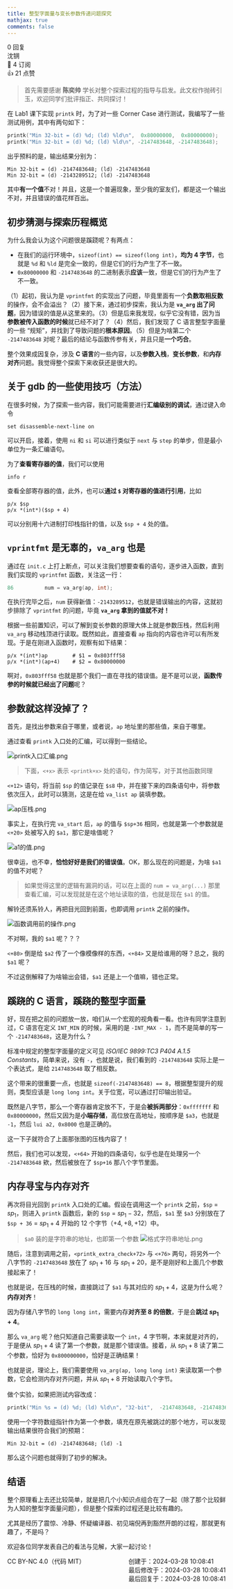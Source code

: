 ```yaml
---
title: 整型字面量与变长参数传递问题探究
mathjax: true
comments: false
---
```

<div class="post-info">0 回复</div>

<div id="reply-0" class="reply">
<div class="reply-header">
<span>沈锎</span>
<div class="reply-badges"><div class="badge badge-subscribes">🔖︎ 4 订阅</div><div class="badge badge-likes">👍︎ 21 点赞</div></div>
</div>
<div class="reply-text">

> 首先需要感谢 **陈奕帅** 学长对整个探索过程的指导与启发。此文权作抛砖引玉，欢迎同学们批评指正、共同探讨！

在 Lab1 课下实现 `printk` 时，为了对一些 Corner Case 进行测试，我编写了一些测试用例，其中有两句如下：

```C
printk("Min 32-bit = (d) %d; (ld) %ld\n",  0x80000000,  0x80000000);
printk("Min 32-bit = (d) %d; (ld) %ld\n", -2147483648, -2147483648);
```

出乎预料的是，输出结果分别为：

```Text
Min 32-bit = (d) -2147483648; (ld) -2147483648
Min 32-bit = (d) -2143289512; (ld) -2147483648
```

其中**有一个值**不对！并且，这是一个普遍现象，至少我的室友们，都是这一个输出不对，并且错误的值花样百出。


## 初步猜测与探索历程概览

为什么我会认为这个问题很是蹊跷呢？有两点：

- 在我们的运行环境中，`sizeof(int) == sizeof(long int)`，**均为 4 字节**，也就是 `%d` 和 `%ld` 是完全一致的，但是它们的行为产生了不一致。
- `0x80000000` 和 `-2147483648` 的二进制表示**应该**一致，但是它们的行为产生了不一致。

（1）起初，我认为是 `vprintfmt` 的实现出了问题，毕竟里面有一个**负数取相反数**的操作，会不会溢出？（2）接下来，通过初步探索，我认为是 **`va_arg` 出了问题**，因为错误的值是从这里来的。（3）但是后来我发现，似乎它没有错，因为当**参数被传入函数的时候**就已经不对了？（4）然后，我们发现了 C 语言整型字面量的一些 “规矩”，并找到了导致问题的**根本原因**。（5）但是为啥第二个 `-2147483648` 对呢？最后的结论与函数传参有关，并且只是**一个巧合**。

整个效果成因复杂，涉及 **C 语言**的一些内容，以及**参数入栈**，**变长参数**，和**内存对齐**问题。我觉得整个探索下来收获还是很大的。


## 关于 gdb 的一些使用技巧（方法）

在很多时候，为了探索一些内容，我们可能需要进行**汇编级别的调试**，通过键入命令

```Text
set disassemble-next-line on
```

可以开启，接着，使用 `ni` 和 `si` 可以进行类似于 `next` 与 `step` 的单步，但是最小单位为一条汇编语句。

为了**查看寄存器的值**，我们可以使用

```Text
info r
```

查看全部寄存器的值，此外，也可以**通过 `$` 对寄存器的值进行引用**，比如

```Text
p/x $sp
p/x *(int*)($sp + 4)
```

可以分别用十六进制打印栈指针的值，以及 `$sp + 4` 处的值。


## `vprintfmt` 是无辜的，`va_arg` 也是

通过在 `init.c` 上打上断点，可以关注我们想要查看的语句，逐步进入函数，直到我们实现的 `vprintfmt` 函数，关注这一行：

```C
86          num = va_arg(ap, int);
```

在执行完毕之后，`num` 获得新值：`-2143289512`，也就是错误输出的内容，这就初步排除了 `vprintfmt` 的问题，毕竟 **`va_arg` 拿到的值就不对！**

根据一些前置知识，可以了解到变长参数的原理大体上就是参数压栈，然后利用 `va_arg` 移动栈顶进行读取。既然如此，直接查看 `ap` 指向的内容也许可以有所发现。于是在刚进入函数时，观察有如下结果：

```Text
p/x *(int*)ap        # $1 = 0x803fff58
p/x *(int*)(ap+4)    # $2 = 0x80000000
```

啊对，`0x803fff58` 也就是那个我们一直在寻找的错误值。是不是可以说，**函数传参的时候就已经出了问题**呢？


## 参数就这样没掉了？

首先，是找出参数来自于哪里，或者说，`ap` 地址里的那些值，来自于哪里。

通过查看 `printk` 入口处的汇编，可以得到一些结论。

![printk入口汇编.png](/public/22373080/2daba07d-bf0f-4ca1-bb3e-c1c1e11df1cc/printk-入口汇编.png)

> 下面，`<+x>` 表示 `<printk+x>` 处的语句，作为简写，对于其他函数同理

`<+12>` 语句，将当前 `$sp` 的值记录在 `$s8` 中，并在接下来的四条语句中，将参数依次压入，此时可以猜测，这是在给 `va_list ap` 装填参数。

![ap压栈.png](/public/22373080/9f1ff64f-7c8b-4fcb-8a22-0f7fdec8456e/ap-压栈.png)

事实上，在执行完 `va_start` 后，`ap` 的值与 `$sp+36` 相同，也就是第一个参数就是 `<+20>` 处被写入的 `$a1`，那它是啥值呢？

![a1的值.png](/public/22373080/662de971-823b-4e71-9854-c85711671c07/a1-的值.png)

很幸运，也不幸，**恰恰好好是我们的错误值**。OK，那么现在的问题是，为啥 `$a1` 的值不对呢？

> 如果觉得这里的逻辑有漏洞的话，可以在上面的 `num = va_arg(...)` 那里查看汇编，可以发现就是在这个地址读取的值，也就是现在 `$a1` 的值。

解铃还须系铃人，再把目光回到前面，也即调用 `printk` 之前的操作。

![函数调用前的操作.png](/public/22373080/cf13eafe-3ca7-45ac-ab30-ebb7a5a3029b/函数调用前的操作.png)

不对啊，我的 `$a1` 呢？？？

`<+80>` 倒是给 `$a2` 传了一个像模像样的东西，`<+84>` 又是给谁用的呀？总之，我的 `$a1` 呢？

不过这倒解释了为啥输出会错，`$a1` 还是上一个值嘛，错也正常。


## 蹊跷的 C 语言，蹊跷的整型字面量

好，现在把之前的问题放一放，咱们从一个宏观的视角看一看。也许有同学注意到过，C 语言在定义 `INT_MIN` 的时候，采用的是 `-INT_MAX - 1`，而不是简单的写一个 `-2147483648`，这是为什么？

标准中规定的整型字面量的定义可见 *ISO/IEC 9899:TC3 P404 A.1.5 Constants*，简单来说，没有 `-`，也就是说，我们看到的 `-2147483648` 实际上是一个表达式，是给 `2147483648` 取了相反数。

这个带来的很重要一点，也就是 `sizeof(-2147483648) == 8`，根据整型提升的规则，类型应该是 `long long int`。关于位宽，可以通过打印输出验证。

既然是八字节，那么一个寄存器肯定放不下，于是会**被拆两部分**：`0xfffffff` 和 `0x80000000`，然后又因为是**小端存储**，高位放在高地址，按顺序是 `$a3`，也就是 `-1`，然后 `lui a2, 0x8000` 也是正确的。

这一下子就符合了上面那张图的压栈内容了！

然后，我们也可以发现，`<+64>` 开始的四条语句，似乎也是在处理另一个 `-2147483648` 欸，然后被放在了 `$sp+16` 那八个字节里面。


## 内存寻宝与内存对齐

再次将目光回到 `printk` 入口处的汇编。假设在调用这一个 `printk` 之前，`$sp` = $sp_1$，则进入 `printk` 函数后，新的 `$sp` = $sp_1 - 32$，然后，`$a1` 至 `$a3` 分别放在了 `$sp + 36` = $sp_1 + 4$ 开始的 12 个字节（$+4,+8,+12$）中。

> `$a0` 装的是字符串的地址，也即第一个参数
> ![格式字符串地址.png](/public/22373080/042041de-37b9-4717-ae6a-62c4b10fabb3/格式字符串地址.png)

随后，注意到调用之前，`<printk_extra_check+72>` 与 `<+76>` 两句，将另外一个八字节的 `-2147483648` 放在了 $sp_1+16$ 与 $sp_1+20$，是不是刚好和上面几个参数接起来了！

也就是说，在压栈的时候，直接跳过了 `$a1` 与其对应的 $sp_1 + 4$，这是为什么呢？**内存对齐**！

因为存储八字节的 `long long int`，需要内存**对齐至 8 的倍数**，于是会**跳过 $sp_1 + 4$**。

那么 `va_arg` 呢？他只知道自己需要读取一个 `int`，4 字节啊，本来就是对齐的，于是便从 $sp_1 + 4$ 读了第一个参数，就是那个错误值。接着，从 $sp_1 + 8$ 读了第二个参数，恰好为 `0x800000000`，恰好是正确结果！

也就是说，理论上，我们需要使用 `va_arg(ap, long long int)` 来读取第一个参数，它会检测内存对齐问题，并从 $sp_1 + 8$ 开始读取八个字节。

做个实验，如果把测试内容改成：

```C
printk("Min %s = (d) %d; (ld) %ld\n", "32-bit",  -2147483648, -2147483648);
```

使用一个字符数组指针作为第一个参数，填充在原先被跳过的那个地方，可以发现输出结果很符合我们的预期：

```Text
Min 32-bit = (d) -2147483648; (ld) -1
```

那么这个问题也就得到了初步的解决。


## 结语

整个原理看上去还比较简单，就是把几个小知识点组合在了一起（除了那个比较鲜为人知的整型字面量问题），但是整个探索的过程还是比较有趣的。

尤其是经历了震惊、冷静、怀疑编译器、初见端倪再到豁然开朗的过程，那就更有趣了，不是吗？

欢迎各位同学发表自己的看法与见解，大家一起讨论！


</div>
<div class="reply-footer">
<span>CC BY-NC 4.0（代码 MIT）</span>
<div style="float: right;">
<span>创建于：2024-03-28 10:08:41</span>
<br><span>最后修改于：2024-03-28 10:08:41</span>
<br><span>最后回复于：2024-03-28 10:08:41</span>
</div>
</div>
<div style="clear: both;"></div>
</div>


